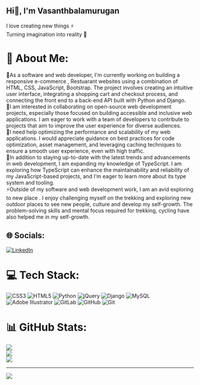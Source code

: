## Hi👋, I'm Vasanthbalamurugan

I love creating new things ⚡<br>
Turning imagination into reality 🚀



# 💫 About Me:
🔭As a software and web developer, I'm currently working on building a responsive e-commerce , Restuarant websites  using a combination of HTML, CSS, JavaScript, Bootstrap. The project involves creating an intuitive user interface, integrating a shopping cart and checkout process, and connecting the front end to a back-end API built with Python and Django.<br>👯I am interested in collaborating on open-source web development projects, especially those focused on building accessible and inclusive web applications. I am eager to work with a team of developers to contribute to projects that aim to improve the user experience for diverse audiences.<br>🤝I need help optimizing the performance and scalability of my web applications. I would appreciate guidance on best practices for code optimization, asset management, and leveraging caching techniques to ensure a smooth user experience, even with high traffic.<br>🌱In addition to staying up-to-date with the latest trends and advancements in web development, I am expanding my knowledge of TypeScript. I am exploring how TypeScript can enhance the maintainability and reliability of my JavaScript-based projects, and I'm eager to learn more about its type system and tooling.<br>⚡Outside of my software and web development work, I am an avid  exploring to new place . I enjoy challenging myself on the trekking and exploring new outdoor places to see new people, culture and develop my self-growth. The problem-solving skills and mental focus required for trekking, cycling have also helped me in my self-growth. 


## 🌐 Socials:
[![LinkedIn](https://img.shields.io/badge/LinkedIn-%230077B5.svg?logo=linkedin&logoColor=white)](https://linkedin.com/in/www.linkedin.com/in/vasanth-b-6987a6240) 

# 💻 Tech Stack:
![CSS3](https://img.shields.io/badge/css3-%231572B6.svg?style=for-the-badge&logo=css3&logoColor=white) ![HTML5](https://img.shields.io/badge/html5-%23E34F26.svg?style=for-the-badge&logo=html5&logoColor=white) ![Python](https://img.shields.io/badge/python-3670A0?style=for-the-badge&logo=python&logoColor=ffdd54) ![jQuery](https://img.shields.io/badge/jquery-%230769AD.svg?style=for-the-badge&logo=jquery&logoColor=white) ![Django](https://img.shields.io/badge/django-%23092E20.svg?style=for-the-badge&logo=django&logoColor=white) ![MySQL](https://img.shields.io/badge/mysql-4479A1.svg?style=for-the-badge&logo=mysql&logoColor=white) ![Adobe Illustrator](https://img.shields.io/badge/adobe%20illustrator-%23FF9A00.svg?style=for-the-badge&logo=adobe%20illustrator&logoColor=white) ![GitLab](https://img.shields.io/badge/gitlab-%23181717.svg?style=for-the-badge&logo=gitlab&logoColor=white) ![GitHub](https://img.shields.io/badge/github-%23121011.svg?style=for-the-badge&logo=github&logoColor=white) ![Git](https://img.shields.io/badge/git-%23F05033.svg?style=for-the-badge&logo=git&logoColor=white)
# 📊 GitHub Stats:
![](https://github-readme-stats.vercel.app/api?username=vasanthbalamurugan&theme=vue-dark&hide_border=false&include_all_commits=false&count_private=false)<br/>
![](https://github-readme-streak-stats.herokuapp.com/?user=vasanthbalamurugan&theme=vue-dark&hide_border=false)<br/>
![](https://github-readme-stats.vercel.app/api/top-langs/?username=vasanthbalamurugan&theme=vue-dark&hide_border=false&include_all_commits=false&count_private=false&layout=compact)

---
[![](https://visitcount.itsvg.in/api?id=vasanthbalamurugan&icon=0&color=0)](https://visitcount.itsvg.in)

<!-- Proudly created with GPRM ( https://gprm.itsvg.in ) -->
